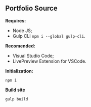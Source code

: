 ## Portfolio Source
**Requires:**

 - Node JS;
 - Gulp CLI `npm i --global gulp-cli`.

**Recomended:**

 - Visual Studio Code;
 - LivePreview Extension for VSCode.

**Initialization:**

    npm i

**Build site**

    gulp build
